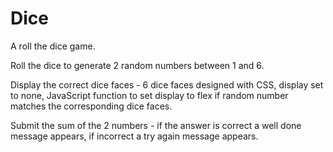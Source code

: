 # Dice
A roll the dice game.

Roll the dice to generate 2 random numbers between 1 and 6. 

Display the correct dice faces - 6 dice faces designed with CSS, display set to none, JavaScript function to set display to flex if random number matches the corresponding dice faces. 

Submit the sum of the 2 numbers - if the answer is correct a well done message appears, if incorrect a try again message appears.
